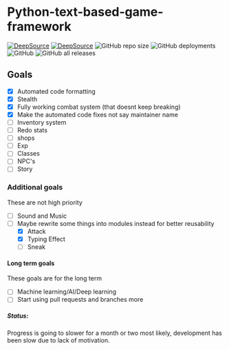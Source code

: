# Python-text-based-game-framework

[![DeepSource](https://deepsource.io/gh/Dragonlord1005/Python-text-based-game-framework.svg/?label=active+issues&show_trend=true)](https://deepsource.io/gh/Dragonlord1005/Python-text-based-game-framework/?ref=repository-badge)
[![DeepSource](https://deepsource.io/gh/Dragonlord1005/Python-text-based-game-framework.svg/?label=resolved+issues&show_trend=true)](https://deepsource.io/gh/Dragonlord1005/Python-text-based-game-framework/?ref=repository-badge)
![GitHub repo size](https://img.shields.io/github/repo-size/Dragonlord1005/Python-text-based-game-framework?logo=github)
![GitHub deployments](https://img.shields.io/github/deployments/Dragonlord1005/python-text-based-game-framework/github-pages?label=Pages&logo=Github)
![GitHub](https://img.shields.io/github/license/Dragonlord1005/Python-text-based-game-framework?logo=github)
![GitHub all releases](https://img.shields.io/github/downloads/Dragonlord1005/python-text-based-game-framework/total?logo=github&style=flat-square)

## Goals

- [x] Automated code formatting
- [x] Stealth
- [x] Fully working combat system (that doesnt keep breaking)
- [x] Make the automated code fixes not say maintainer name
- [ ] Inventory system
- [ ] Redo stats
- [ ] shops
- [ ] Exp
- [ ] Classes
- [ ] NPC's
- [ ] Story

### Additional goals

These are not high priority

- [ ] Sound and Music
- [ ] Maybe rewrite some things into modules instead for better reusability
  - [x] Attack
  - [x] Typing Effect
  - [ ] Sneak

#### Long term goals

These goals are for the long term

- [ ] Machine learning/AI/Deep learning
- [ ] Start using pull requests and branches more

##### Status:
Progress is going to slower for a month or two most likely, development has been slow due to lack of motivation.
